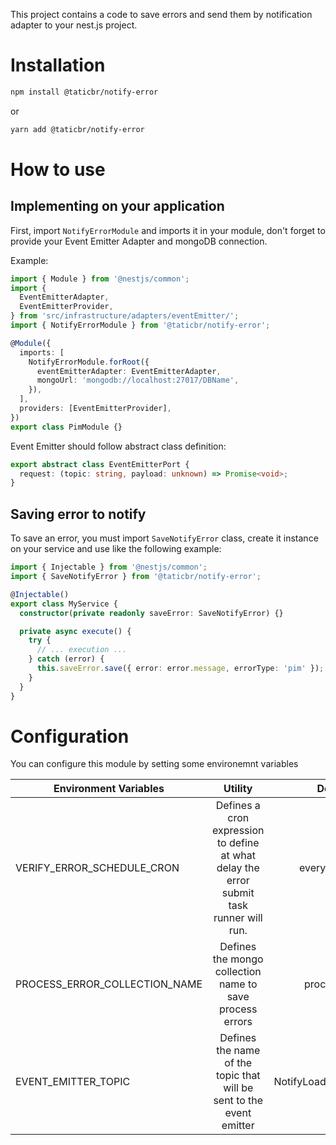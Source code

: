 This project contains a code to save errors and send them by notification adapter to your nest.js project.

# Installation

```bash
npm install @taticbr/notify-error
```

or

```bash
yarn add @taticbr/notify-error
```

# How to use

## Implementing on your application

First, import `NotifyErrorModule` and imports it in your module, don't forget to provide your Event Emitter Adapter and mongoDB connection.

Example:

```typescript
import { Module } from '@nestjs/common';
import {
  EventEmitterAdapter,
  EventEmitterProvider,
} from 'src/infrastructure/adapters/eventEmitter/';
import { NotifyErrorModule } from '@taticbr/notify-error';

@Module({
  imports: [
    NotifyErrorModule.forRoot({
      eventEmitterAdapter: EventEmitterAdapter,
      mongoUrl: 'mongodb://localhost:27017/DBName',
    }),
  ],
  providers: [EventEmitterProvider],
})
export class PimModule {}
```

Event Emitter should follow abstract class definition:

```typescript
export abstract class EventEmitterPort {
  request: (topic: string, payload: unknown) => Promise<void>;
}
```

## Saving error to notify

To save an error, you must import `SaveNotifyError` class, create it instance on your service and use like the following example:

```typescript
import { Injectable } from '@nestjs/common';
import { SaveNotifyError } from '@taticbr/notify-error';

@Injectable()
export class MyService {
  constructor(private readonly saveError: SaveNotifyError) {}

  private async execute() {
    try {
      // ... execution ...
    } catch (error) {
      this.saveError.save({ error: error.message, errorType: 'pim' });
    }
  }
}
```

# Configuration

You can configure this module by setting some environemnt variables

| Environment Variables         |                                         Utility                                          |         Default         |
| ----------------------------- | :--------------------------------------------------------------------------------------: | :---------------------: |
| VERIFY_ERROR_SCHEDULE_CRON    | Defines a cron expression to define at what delay the error submit task runner will run. |     every one hour      |
| PROCESS_ERROR_COLLECTION_NAME |                 Defines the mongo collection name to save process errors                 |      processError       |
| EVENT_EMITTER_TOPIC           |           Defines the name of the topic that will be sent to the event emitter           | NotifyLoadPimDelayTopic |
